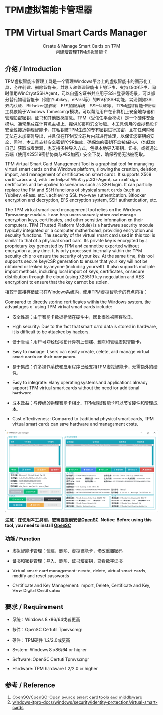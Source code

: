 # TPM虚拟智能卡管理器

# TPM Virtual Smart Cards Manager

<center>Create &amp; Manage Smart Cards on TPM</center>

<center>创建和管理TPM虚拟智能卡</center>

## 介绍 / Introduction

TPM虚拟智能卡管理工具是一个管理Windows平台上的虚拟智能卡的图形化工具，允许创建、删除智能卡，并导入和管理智能卡上的证书，支持X509证书，同时借助WinCryptSSHAgent，可以自签名证书并应用于SSH登录等场景，可以部分替代物理智能卡（例如Yubikey、ePass等）的PIV和SSH功能，实现例如SSL双向认证、Bitlocker加解密、EFS加密系统、SSH认证等。
﻿
TPM虚拟智能卡管理工具依赖于Windows Tpmvscmgr模块。可以帮助用户在计算机上安全地存储和管理加密密钥、证书和其他敏感信息。TPM（受信任平台模块）是一个硬件安全模块，通常集成在计算机主板上，提供加密和安全功能。本工具使用的虚拟智能卡安全性接近物理智能卡，其私钥被TPM生成的专有密钥进行加密，且在任何时候无法在未加密时导出，并且仅在TPM安全芯片内部进行处理，以保证您密钥的安全，同时，本工具支持安全密钥/CSR生成，确保您的密钥不会被任何人（包括您自己）获取或者泄漏，也支持多种导入方式，包括本地导入密钥、证书，或者通过云端（使用X25519密钥协商与AES加密）安全下发，确保密钥无法被窃取。

TPM Virtual Smart Card Management Tool is a graphical tool for managing virtual smart cards on the Windows platform, allowing the creation, deletion, import, and management of certificates on smart cards. It supports X509 certificates and, with the help of WinCryptSSHAgent, can self sign certificates and be applied to scenarios such as SSH login. It can partially replace the PIV and SSH functions of physical smart cards (such as Yubikey, ePass, etc.), achieving SSL two-way authentication, Bitlocker encryption and decryption, EFS encryption system, SSH authentication, etc.

The TPM virtual smart card management tool relies on the Windows Tpmvscmgr module. It can help users securely store and manage encryption keys, certificates, and other sensitive information on their computers. TPM (Trusted Platform Module) is a hardware security module typically integrated on a computer motherboard, providing encryption and security functions. The security of the virtual smart card used in this tool is similar to that of a physical smart card. Its private key is encrypted by a proprietary key generated by TPM and cannot be exported without encryption at any time. It is only processed internally within the TPM security chip to ensure the security of your key. At the same time, this tool supports secure key/CSR generation to ensure that your key will not be obtained or leaked by anyone (including yourself). It also supports multiple import methods, including local import of keys, certificates, or secure distribution through the cloud (using X25519 key negotiation and AES encryption) to ensure that the key cannot be stolen.

相较于直接存储证书在Windows系统内，使用TPM虚拟智能卡的有点包括：

Compared to directly storing certificates within the Windows system, the advantages of using TPM virtual smart cards include:

- 安全性高：由于智能卡数据存储在硬件中，因此很难被黑客攻击。
- High security: Due to the fact that smart card data is stored in hardware, it is difficult to be attacked by hackers.
- 便于管理：用户可以轻松地在计算机上创建、删除和管理虚拟智能卡。
- Easy to manage: Users can easily create, delete, and manage virtual smart cards on their computers.
- 易于集成：许多操作系统和应用程序已经支持TPM虚拟智能卡，无需额外的硬件。
- Easy to integrate: Many operating systems and applications already support TPM virtual smart cards without the need for additional hardware.
- 成本效益：与传统的物理智能卡相比，TPM虚拟智能卡可以节省硬件和管理成本。

- Cost effectiveness: Compared to traditional physical smart cards, TPM virtual smart cards can save hardware and management costs.

![20240901-185515](Images/20241025-115000.png)



<b color="red">注意：在使用本工具前，您需要提前安装[OpenSC](https://github.com/OpenSC/OpenSC/releases) </b>
<b color="red">Notice: Before using this tool, you need to install [OpenSC](https://github.com/OpenSC/OpenSC/releases) </b>

### 功能 / Function

- 虚拟智能卡管理：创建、删除、虚拟智能卡，修改重置密码
- 证书和密钥管理：导入、删除、证书和密钥，查看数字证书

- Virtual smart card management: create, delete, virtual smart cards, modify and reset passwords
- Certificate and Key Management: Import, Delete, Certificate and Key, View Digital Certificates

## 要求 / Requirement

- 系统：Windows 8 x86/64或者更高
- 软件：OpenSC Certutil Tpmvscmgr
- 硬件：TPM硬件 1.2/2.0或更高

- System: Windows 8 x86/64 or higher
- Software: OpenSC Certuti Tpmvscmgr
- Hardware: TPM hardware 1.2/2.0 or higher

## 参考 / Reference

1. [OpenSC/OpenSC: Open source smart card tools and middleware](https://github.com/OpenSC/OpenSC)
2. [windows-itpro-docs/windows/security/identity-protection/virtual-smart-cards](https://github.com/MicrosoftDocs/windows-itpro-docs/tree/public/windows/security/identity-protection/virtual-smart-cards)
